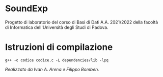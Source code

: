 # SoundExp

Progetto di laboratorio del corso di Basi di Dati A.A. 2021/2022 della facoltà di Informatica dell'Università degli Studi di Padova.

# Istruzioni di compilazione

```
g++ -o codice codice.c -L dependencies/lib -lpq
```


<i>Realizzato da Ivan A. Arena e Filippo Bomben.</i>
